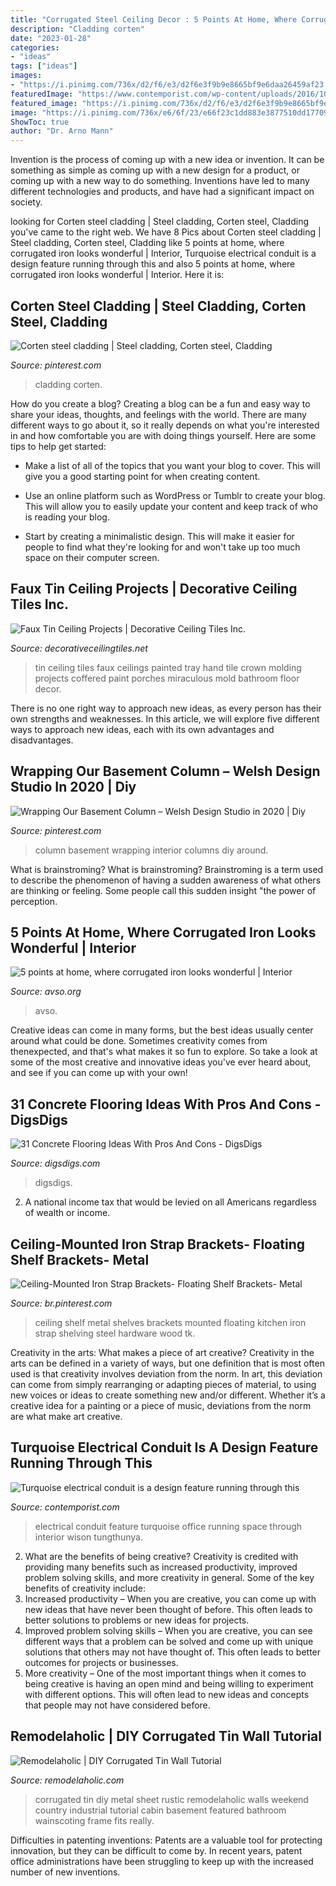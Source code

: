 ```yaml
---
title: "Corrugated Steel Ceiling Decor : 5 Points At Home, Where Corrugated Iron Looks Wonderful"
description: "Cladding corten"
date: "2023-01-28"
categories:
- "ideas"
tags: ["ideas"]
images:
- "https://i.pinimg.com/736x/d2/f6/e3/d2f6e3f9b9e8665bf9e6daa26459af23.jpg"
featuredImage: "https://www.contemporist.com/wp-content/uploads/2016/10/interior-design_041016_04a-800x1200.jpg"
featured_image: "https://i.pinimg.com/736x/d2/f6/e3/d2f6e3f9b9e8665bf9e6daa26459af23.jpg"
image: "https://i.pinimg.com/736x/e6/6f/23/e66f23c1dd883e3877510dd17709af20--steel-cladding-corten-steel.jpg"
ShowToc: true
author: "Dr. Arno Mann"
---
```



Invention is the process of coming up with a new idea or invention. It can be something as simple as coming up with a new design for a product, or coming up with a new way to do something. Inventions have led to many different technologies and products, and have had a significant impact on society.

	

		
looking for Corten steel cladding | Steel cladding, Corten steel, Cladding you've came to the right web. We have 8 Pics about Corten steel cladding | Steel cladding, Corten steel, Cladding like 5 points at home, where corrugated iron looks wonderful | Interior, Turquoise electrical conduit is a design feature running through this and also 5 points at home, where corrugated iron looks wonderful | Interior. Here it is:
		
    
## Corten Steel Cladding | Steel Cladding, Corten Steel, Cladding

<img loading=lazy src="https://i.pinimg.com/736x/e6/6f/23/e66f23c1dd883e3877510dd17709af20--steel-cladding-corten-steel.jpg" onerror="this.onerror=null;this.src='https://tse3.mm.bing.net/th?id=OIP.L6cRSnU-ZJgiygcXapFu0AHaGr&amp;pid=15.1';" alt="Corten steel cladding | Steel cladding, Corten steel, Cladding">

_Source: pinterest.com_

>cladding corten. 

	

How do you create a blog?
Creating a blog can be a fun and easy way to share your ideas, thoughts, and feelings with the world. There are many different ways to go about it, so it really depends on what you're interested in and how comfortable you are with doing things yourself. Here are some tips to help get started: 
- Make a list of all of the topics that you want your blog to cover. This will give you a good starting point for when creating content.

- Use an online platform such as WordPress or Tumblr to create your blog. This will allow you to easily update your content and keep track of who is reading your blog.

- Start by creating a minimalistic design. This will make it easier for people to find what they're looking for and won't take up too much space on their computer screen.

    
## Faux Tin Ceiling Projects | Decorative Ceiling Tiles Inc.

<img loading=lazy src="http://cdn2.bigcommerce.com/server5700/b7a27/product_images/uploaded_images/tray-ceiling-with-hand-painted-faux-tin-ceiling-tiles.jpg" onerror="this.onerror=null;this.src='https://tse2.mm.bing.net/th?id=OIP.mgpzZZa-IBQsxJh3VO78EgHaLH&amp;pid=15.1';" alt="Faux Tin Ceiling Projects | Decorative Ceiling Tiles Inc.">

_Source: decorativeceilingtiles.net_

>tin ceiling tiles faux ceilings painted tray hand tile crown molding projects coffered paint porches miraculous mold bathroom floor decor. 

	

There is no one right way to approach new ideas, as every person has their own strengths and weaknesses. In this article, we will explore five different ways to approach new ideas, each with its own advantages and disadvantages.

    
## Wrapping Our Basement Column – Welsh Design Studio In 2020 | Diy

<img loading=lazy src="https://i.pinimg.com/736x/3c/8f/ff/3c8fff54486046f4ac60a4a278ffe777.jpg" onerror="this.onerror=null;this.src='https://tse1.mm.bing.net/th?id=OIP.KNYqojd3x06srEG60cmMkAHaLr&amp;pid=15.1';" alt="Wrapping Our Basement Column – Welsh Design Studio in 2020 | Diy">

_Source: pinterest.com_

>column basement wrapping interior columns diy around. 

	

What is brainstroming?
What is brainstroming? Brainstroming is a term used to describe the phenomenon of having a sudden awareness of what others are thinking or feeling. Some people call this sudden insight "the power of perception.

    
## 5 Points At Home, Where Corrugated Iron Looks Wonderful | Interior

<img loading=lazy src="https://www.avso.org/wp-content/uploads/2014/11/5-points-at-home-where-corrugated-iron-looks-wonderful-1415266620.jpg" onerror="this.onerror=null;this.src='https://tse2.mm.bing.net/th?id=OIP.z6XjAi8_b5g4eUh_yeoPXAHaLH&amp;pid=15.1';" alt="5 points at home, where corrugated iron looks wonderful | Interior">

_Source: avso.org_

>avso. 

	

Creative ideas can come in many forms, but the best ideas usually center around what could be done. Sometimes creativity comes from thenexpected, and that's what makes it so fun to explore. So take a look at some of the most creative and innovative ideas you've ever heard about, and see if you can come up with your own!

    
## 31 Concrete Flooring Ideas With Pros And Cons - DigsDigs

<img loading=lazy src="https://www.digsdigs.com/photos/2016/08/17-corrugated-metal-sheets-and-concrete-floors-for-a-rough-industrial-bathroom.jpg" onerror="this.onerror=null;this.src='https://tse4.mm.bing.net/th?id=OIP.rDRYQwSoQFN7261pxxuf2wAAAA&amp;pid=15.1';" alt="31 Concrete Flooring Ideas With Pros And Cons - DigsDigs">

_Source: digsdigs.com_

>digsdigs. 

	

2. A national income tax that would be levied on all Americans regardless of wealth or income.

    
## Ceiling-Mounted Iron Strap Brackets- Floating Shelf Brackets- Metal

<img loading=lazy src="https://i.pinimg.com/736x/d2/f6/e3/d2f6e3f9b9e8665bf9e6daa26459af23.jpg" onerror="this.onerror=null;this.src='https://tse3.mm.bing.net/th?id=OIP.Ss466lcUm8jWDVs1pE3yCgHaHa&amp;pid=15.1';" alt="Ceiling-Mounted Iron Strap Brackets- Floating Shelf Brackets- Metal">

_Source: br.pinterest.com_

>ceiling shelf metal shelves brackets mounted floating kitchen iron strap shelving steel hardware wood tk. 

	

Creativity in the arts: What makes a piece of art creative?
Creativity in the arts can be defined in a variety of ways, but one definition that is most often used is that creativity involves deviation from the norm. In art, this deviation can come from simply rearranging or adapting pieces of material, to using new voices or ideas to create something new and/or different. Whether it’s a creative idea for a painting or a piece of music, deviations from the norm are what make art creative.

    
## Turquoise Electrical Conduit Is A Design Feature Running Through This

<img loading=lazy src="https://www.contemporist.com/wp-content/uploads/2016/10/interior-design_041016_04a-800x1200.jpg" onerror="this.onerror=null;this.src='https://tse3.mm.bing.net/th?id=OIP.6BuhBSzOjtUjj_s851rx9AHaLH&amp;pid=15.1';" alt="Turquoise electrical conduit is a design feature running through this">

_Source: contemporist.com_

>electrical conduit feature turquoise office running space through interior wison tungthunya. 

	

2. What are the benefits of being creative?
Creativity is credited with providing many benefits such as increased productivity, improved problem solving skills, and more creativity in general. Some of the key benefits of creativity include: 
1. Increased productivity – When you are creative, you can come up with new ideas that have never been thought of before. This often leads to better solutions to problems or new ideas for projects. 
2. Improved problem solving skills – When you are creative, you can see different ways that a problem can be solved and come up with unique solutions that others may not have thought of. This often leads to better outcomes for projects or businesses. 
3. More creativity – One of the most important things when it comes to being creative is having an open mind and being willing to experiment with different options. This will often lead to new ideas and concepts that people may not have considered before.

    
## Remodelaholic | DIY Corrugated Tin Wall Tutorial

<img loading=lazy src="http://www.remodelaholic.com/wp-content/uploads/2015/02/diy-corrugated-tin-metal-sheet-wall-The-Weekend-Country-Girl-featured-on-@Remodelaholic.jpg" onerror="this.onerror=null;this.src='https://tse1.mm.bing.net/th?id=OIP.6baPomHSt4mwpauS-Si1xQHaLH&amp;pid=15.1';" alt="Remodelaholic | DIY Corrugated Tin Wall Tutorial">

_Source: remodelaholic.com_

>corrugated tin diy metal sheet rustic remodelaholic walls weekend country industrial tutorial cabin basement featured bathroom wainscoting frame fits really. 

	

Difficulties in patenting inventions:
Patents are a valuable tool for protecting innovation, but they can be difficult to come by. In recent years, patent office administrations have been struggling to keep up with the increased number of new inventions.

